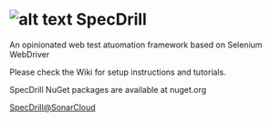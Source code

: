
# ![alt text](https://github.com/CosminSontu/SpecDrill/raw/master/specdrill.ico "SpecDrill Logo") SpecDrill
An opinionated web test atuomation framework based on Selenium WebDriver

Please check the Wiki for setup instructions and tutorials.

SpecDrill NuGet packages are available at nuget.org

[SpecDrill@SonarCloud](https://sonarcloud.io/dashboard?id=CosminSontu%3ASpecDrill)
